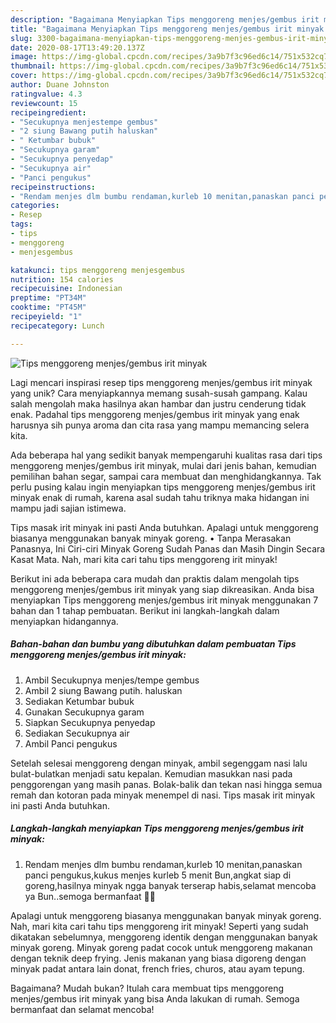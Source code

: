 ```yaml
---
description: "Bagaimana Menyiapkan Tips menggoreng menjes/gembus irit minyak yang Enak"
title: "Bagaimana Menyiapkan Tips menggoreng menjes/gembus irit minyak yang Enak"
slug: 3300-bagaimana-menyiapkan-tips-menggoreng-menjes-gembus-irit-minyak-yang-enak
date: 2020-08-17T13:49:20.137Z
image: https://img-global.cpcdn.com/recipes/3a9b7f3c96ed6c14/751x532cq70/tips-menggoreng-menjesgembus-irit-minyak-foto-resep-utama.jpg
thumbnail: https://img-global.cpcdn.com/recipes/3a9b7f3c96ed6c14/751x532cq70/tips-menggoreng-menjesgembus-irit-minyak-foto-resep-utama.jpg
cover: https://img-global.cpcdn.com/recipes/3a9b7f3c96ed6c14/751x532cq70/tips-menggoreng-menjesgembus-irit-minyak-foto-resep-utama.jpg
author: Duane Johnston
ratingvalue: 4.3
reviewcount: 15
recipeingredient:
- "Secukupnya menjestempe gembus"
- "2 siung Bawang putih haluskan"
- " Ketumbar bubuk"
- "Secukupnya garam"
- "Secukupnya penyedap"
- "Secukupnya air"
- "Panci pengukus"
recipeinstructions:
- "Rendam menjes dlm bumbu rendaman,kurleb 10 menitan,panaskan panci pengukus,kukus menjes kurleb 5 menit Bun,angkat siap di goreng,hasilnya minyak ngga banyak terserap habis,selamat mencoba ya Bun..semoga bermanfaat 🙏🙏"
categories:
- Resep
tags:
- tips
- menggoreng
- menjesgembus

katakunci: tips menggoreng menjesgembus 
nutrition: 154 calories
recipecuisine: Indonesian
preptime: "PT34M"
cooktime: "PT45M"
recipeyield: "1"
recipecategory: Lunch

---
```



![Tips menggoreng menjes/gembus irit minyak](https://img-global.cpcdn.com/recipes/3a9b7f3c96ed6c14/751x532cq70/tips-menggoreng-menjesgembus-irit-minyak-foto-resep-utama.jpg)

Lagi mencari inspirasi resep tips menggoreng menjes/gembus irit minyak yang unik? Cara menyiapkannya memang susah-susah gampang. Kalau salah mengolah maka hasilnya akan hambar dan justru cenderung tidak enak. Padahal tips menggoreng menjes/gembus irit minyak yang enak harusnya sih punya aroma dan cita rasa yang mampu memancing selera kita.

Ada beberapa hal yang sedikit banyak mempengaruhi kualitas rasa dari tips menggoreng menjes/gembus irit minyak, mulai dari jenis bahan, kemudian pemilihan bahan segar, sampai cara membuat dan menghidangkannya. Tak perlu pusing kalau ingin menyiapkan tips menggoreng menjes/gembus irit minyak enak di rumah, karena asal sudah tahu triknya maka hidangan ini mampu jadi sajian istimewa.

Tips masak irit minyak ini pasti Anda butuhkan. Apalagi untuk menggoreng biasanya menggunakan banyak minyak goreng. • Tanpa Merasakan Panasnya, Ini Ciri-ciri Minyak Goreng Sudah Panas dan Masih Dingin Secara Kasat Mata. Nah, mari kita cari tahu tips menggoreng irit minyak!


Berikut ini ada beberapa cara mudah dan praktis dalam mengolah tips menggoreng menjes/gembus irit minyak yang siap dikreasikan. Anda bisa menyiapkan Tips menggoreng menjes/gembus irit minyak menggunakan 7 bahan dan 1 tahap pembuatan. Berikut ini langkah-langkah dalam menyiapkan hidangannya.

<!--inarticleads1-->

##### Bahan-bahan dan bumbu yang dibutuhkan dalam pembuatan Tips menggoreng menjes/gembus irit minyak:

1. Ambil Secukupnya menjes/tempe gembus
1. Ambil 2 siung Bawang putih. haluskan
1. Sediakan  Ketumbar bubuk
1. Gunakan Secukupnya garam
1. Siapkan Secukupnya penyedap
1. Sediakan Secukupnya air
1. Ambil Panci pengukus


Setelah selesai menggoreng dengan minyak, ambil segenggam nasi lalu bulat-bulatkan menjadi satu kepalan. Kemudian masukkan nasi pada penggorengan yang masih panas. Bolak-balik dan tekan nasi hingga semua remah dan kotoran pada minyak menempel di nasi. Tips masak irit minyak ini pasti Anda butuhkan. 

<!--inarticleads2-->

##### Langkah-langkah menyiapkan Tips menggoreng menjes/gembus irit minyak:

1. Rendam menjes dlm bumbu rendaman,kurleb 10 menitan,panaskan panci pengukus,kukus menjes kurleb 5 menit Bun,angkat siap di goreng,hasilnya minyak ngga banyak terserap habis,selamat mencoba ya Bun..semoga bermanfaat 🙏🙏


Apalagi untuk menggoreng biasanya menggunakan banyak minyak goreng. Nah, mari kita cari tahu tips menggoreng irit minyak! Seperti yang sudah dikatakan sebelumnya, menggoreng identik dengan menggunakan banyak minyak goreng. Minyak goreng padat cocok untuk menggoreng makanan dengan teknik deep frying. Jenis makanan yang biasa digoreng dengan minyak padat antara lain donat, french fries, churos, atau ayam tepung. 

Bagaimana? Mudah bukan? Itulah cara membuat tips menggoreng menjes/gembus irit minyak yang bisa Anda lakukan di rumah. Semoga bermanfaat dan selamat mencoba!

